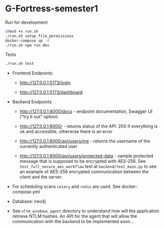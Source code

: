# G-Fortress-semester1

Run for development

```bash
chmod +x run.sh
./run.sh setup_file_permissions
docker-compose up -d
./run.sh npm run dev
```

Tests

```bash
./run.sh test
```

 - Frontend Endpoints:

   - http://127.0.0.1:5173/login

   - http://127.0.0.1:5173/dashboard

 - Backend Endpoints
   - http://127.0.0.1:8000/docs - endpoint documentation, Swagger UI ("try it out" option)

   - http://127.0.0.1:8000/ - returns status of the API. 200 if everything is ok and accessible, otherwise there is an error

   - http://127.0.0.1:8000/api/users/me - returns the username of the currently authenticated user

   - http://127.0.0.1:8000/api/users/protected-data - sample protected message that is supposed to be encrypted with AES-256. See `test_full_secure_aes_workflow` test at `backend/test_main.py` to see an example of AES-256 encrypted communication between the client and the server.

 - For scheduling scans `celery` and `redis` are used. See docker-compose.yml

 - Database: neo4j

 - See `nltm_windows_agent` directory to understand how will the application retrieve NTLM hashes. An API for the agent that will allow the communication with the backend to be implemented soon...
